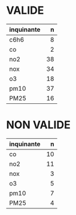 
# VALIDE

|inquinante |  n|
|:----------|--:|
|c6h6       |  8|
|co         |  2|
|no2        | 38|
|nox        | 34|
|o3         | 18|
|pm10       | 37|
|PM25       | 16|

# NON VALIDE

|inquinante |  n|
|:----------|--:|
|co         | 10|
|no2        | 11|
|nox        |  3|
|o3         |  5|
|pm10       |  7|
|PM25       |  4|
